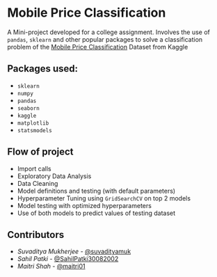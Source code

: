 # Mobile Price Classification  
A Mini-project developed for a college assignment. Involves the use of `pandas`, `sklearn` and other popular packages to solve a classification problem of the [Mobile Price Classification](https://www.kaggle.com/datasets/iabhishekofficial/mobile-price-classification) Dataset from Kaggle

## Packages used:
- `sklearn`
- `numpy`
- `pandas`
- `seaborn`
- `kaggle`
- `matplotlib`
- `statsmodels`

## Flow of project
- Import calls
- Exploratory Data Analysis
- Data Cleaning 
- Model definitions and testing (with default parameters)
- Hyperparameter Tuning using `GridSearchCV` on top 2 models
- Model testing with optimized hyperparameters
- Use of both models to predict values of testing dataset

## Contributors
- *Suvaditya Mukherjee* - [@suvadityamuk](https://github.com/suvadityamuk)
- *Sahil Patki* - [@SahilPatki30082002](https://github.com/sahilpatki30082002)
- *Maitri Shah* - [@maitri01](https://github.com/maitri01)

